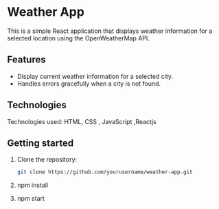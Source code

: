 # Weather App

This is a simple React application that displays weather information for a selected location using the OpenWeatherMap API.

## Features

- Display current weather information for a selected city.
- Handles errors gracefully when a city is not found.

## Technologies

Technologies used: HTML, CSS , JavaScript ,Reactjs

## Getting started

1. Clone the repository:

   ```bash
   git clone https://github.com/yourusername/weather-app.git
2. npm install
3. npm start
